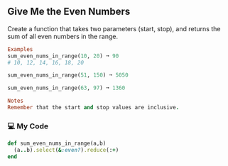 ## Give Me the Even Numbers

Create a function that takes two parameters (start, stop), and returns the sum of all even numbers in the range.
```ruby
Examples
sum_even_nums_in_range(10, 20) ➞ 90
# 10, 12, 14, 16, 18, 20

sum_even_nums_in_range(51, 150) ➞ 5050

sum_even_nums_in_range(63, 97) ➞ 1360

Notes
Remember that the start and stop values are inclusive.
```
### :computer: My Code
```ruby
def sum_even_nums_in_range(a,b)
  (a..b).select(&:even?).reduce(:+)
end
```
